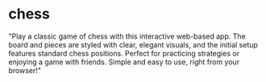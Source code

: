 # chess
"Play a classic game of chess with this interactive web-based app. The board and pieces are styled with clear, elegant visuals, and the initial setup features standard chess positions. Perfect for practicing strategies or enjoying a game with friends. Simple and easy to use, right from your browser!"
